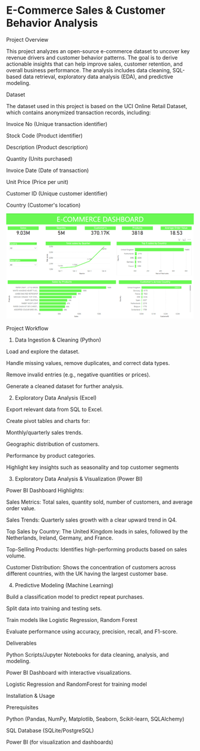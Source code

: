 # E-Commerce Sales & Customer Behavior Analysis

Project Overview

This project analyzes an open-source e-commerce dataset to uncover key revenue drivers and customer behavior patterns. The goal is to derive actionable insights that can help improve sales, customer retention, and overall business performance. The analysis includes data cleaning, SQL-based data retrieval, exploratory data analysis (EDA), and predictive modeling.

Dataset

The dataset used in this project is based on the UCI Online Retail Dataset, which contains anonymized transaction records, including:

Invoice No (Unique transaction identifier)

Stock Code (Product identifier)

Description (Product description)

Quantity (Units purchased)

Invoice Date (Date of transaction)

Unit Price (Price per unit)

Customer ID (Unique customer identifier)

Country (Customer's location)

![E-Commerce Dashboard](eCOMMERCE_DASHBOARD.png)

Project Workflow

1. Data Ingestion & Cleaning (Python)

Load and explore the dataset.

Handle missing values, remove duplicates, and correct data types.

Remove invalid entries (e.g., negative quantities or prices).

Generate a cleaned dataset for further analysis.


2. Exploratory Data Analysis (Excel)

Export relevant data from SQL to Excel.

Create pivot tables and charts for:

Monthly/quarterly sales trends.

Geographic distribution of customers.

Performance by product categories.

Highlight key insights such as seasonality and top customer segments


3. Exploratory Data Analysis & Visualization (Power BI)

Power BI Dashboard Highlights:

Sales Metrics: Total sales, quantity sold, number of customers, and average order value.

Sales Trends: Quarterly sales growth with a clear upward trend in Q4.

Top Sales by Country: The United Kingdom leads in sales, followed by the Netherlands, Ireland, Germany, and France.

Top-Selling Products: Identifies high-performing products based on sales volume.

Customer Distribution: Shows the concentration of customers across different countries, with the UK having the largest customer base.


4. Predictive Modeling (Machine Learning)

Build a classification model to predict repeat purchases.

Split data into training and testing sets.

Train models like Logistic Regression, Random Forest 

Evaluate performance using accuracy, precision, recall, and F1-score.


Deliverables

Python Scripts/Jupyter Notebooks for data cleaning, analysis, and modeling.

Power BI Dashboard with interactive visualizations.

Logistic Regression and RandomForest for training model 


Installation & Usage

Prerequisites

Python (Pandas, NumPy, Matplotlib, Seaborn, Scikit-learn, SQLAlchemy)

SQL Database (SQLite/PostgreSQL)

Power BI (for visualization and dashboards)

 

